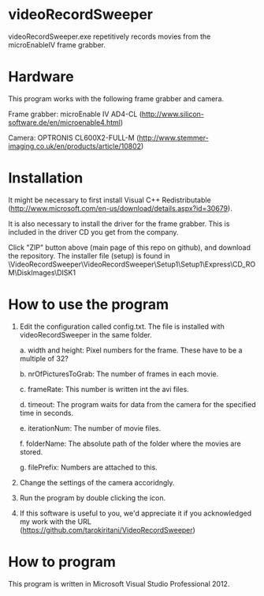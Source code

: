 videoRecordSweeper
==================
videoRecordSweeper.exe repetitively records movies from the microEnableIV frame grabber.

Hardware
========
This program works with the following frame grabber and camera.


Frame grabber: microEnable IV AD4-CL (http://www.silicon-software.de/en/microenable4.html) 


Camera: OPTRONIS CL600X2-FULL-M (http://www.stemmer-imaging.co.uk/en/products/article/10802) 


Installation
============
It might be necessary to first install Visual C++ Redistributable (http://www.microsoft.com/en-us/download/details.aspx?id=30679).

It is also necessary to install the driver for the frame grabber. This is included
in the driver CD you get from the company.

Click "ZIP" button above (main page of this repo on github), and download the repository. The installer file (setup) is found
in <extracted folder>\VideoRecordSweeper\VideoRecordSweeper\Setup1\Setup1\Express\CD_ROM\DiskImages\DISK1



How to use the program
======================
1. Edit the configuration called config.txt. The file is installed with 
videoRecordSweeper in the same folder.

	a. width and height: Pixel numbers for the frame. These have to be a multiple of 32?
	
	b. nrOfPicturesToGrab: The number of frames in each movie.
	
	c. frameRate: This number is written int the avi files.
	
	d. timeout: The program waits for data from the camera for the specified time in seconds.
	
	e. iterationNum: The number of movie files.
	
	f. folderName: The absolute path of the folder where the movies are stored.
	
	g. filePrefix: Numbers are attached to this.
2. Change the settings of the camera accoridngly.
3. Run the program by double clicking the icon.
4. If this software is useful to you, we'd appreciate it if you acknowledged my work with
the URL (https://github.com/tarokiritani/VideoRecordSweeper)


How to program
==============
This program is written in Microsoft Visual Studio Professional 2012.
